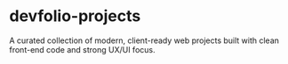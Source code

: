 # devfolio-projects
A curated collection of modern, client-ready web projects built with clean front-end code and strong UX/UI focus.
